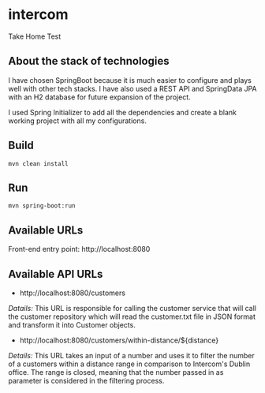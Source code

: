 # intercom

Take Home Test

## About the stack of technologies

I have chosen SpringBoot because it is much easier to configure and plays well with other tech stacks. I have also used a REST API and SpringData JPA with an H2 database for future expansion of the project.

I used Spring Initializer to add all the dependencies and create a blank working project with all my configurations.

## Build

```
mvn clean install
```

## Run

```
mvn spring-boot:run
```

## Available URLs

Front-end entry point: http://localhost:8080

## Available API URLs

- http://localhost:8080/customers

*Datails:* This URL is responsible for calling the customer service that will call the customer repository
which will read the customer.txt file in JSON format and transform it into Customer objects.

- http://localhost:8080/customers/within-distance/${distance}

*Details:* This URL takes an input of a number and uses it to filter the number of a customers within a
distance range in comparison to Intercom's Dublin office. The range is closed, meaning that the number passed
in as parameter is considered in the filtering process.
